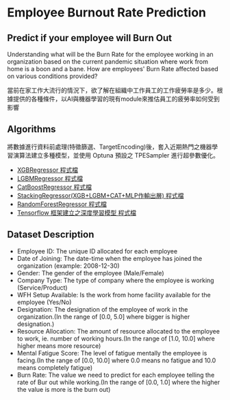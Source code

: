 # Employee Burnout Rate Prediction
## Predict if your employee will Burn Out
Understanding what will be the Burn Rate for the employee working in an organization based on the current pandemic situation where work from home is a boon and a bane. How are employees' Burn Rate affected based on various conditions provided?

當前在家工作大流行的情況下，欲了解在組織中工作員工的工作疲勞率是多少。根據提供的各種條件，以AI與機器學習的現有module來推估員工的疲勞率如何受到影響

## Algorithms
將數據進行資料前處理(特徵篩選、TargetEncoding)後，套入近期熱門之機器學習演算法建立多種模型，並使用 Optuna 預設之 TPESampler 進行超參數優化。
- [XGBRegressor 程式檔](https://github.com/Kev107034011/burnout-rate-prediction/blob/main/BurnoutRate_Prediction_XGBoost.ipynb)
- [LGBMRegressor 程式檔](https://github.com/Kev107034011/burnout-rate-prediction/blob/main/BurnoutRate_Prediction_LightGBM.ipynb)
- [CatBoostRegressor 程式檔](https://github.com/Kev107034011/burnout-rate-prediction/blob/main/BurnoutRate_Prediction_CATBoost.ipynb)
- [StackingRegressor(XGB+LGBM+CAT+MLP作輸出層) 程式檔](https://github.com/Kev107034011/burnout-rate-prediction/blob/main/BurnoutRate_Prediction_Stacking.ipynb)
- [RandomForestRegressor 程式檔](https://github.com/Kev107034011/burnout-rate-prediction/blob/main/BurnoutRate_Prediction_RandomForest.ipynb)
- [Tensorflow 框架建立之深度學習模型 程式檔](https://github.com/Kev107034011/burnout-rate-prediction/blob/main/BurnoutRate_Prediction_DeepLearning.ipynb)

## Dataset Description
- Employee ID: The unique ID allocated for each employee
- Date of Joining: The date-time when the employee has joined the organization (example: 2008-12-30)
- Gender: The gender of the employee (Male/Female)
- Company Type: The type of company where the employee is working (Service/Product)
- WFH Setup Available: Is the work from home facility available for the employee (Yes/No)
- Designation: The designation of the employee of work in the organization.(In the range of [0.0, 5.0] where bigger is higher designation.)
- Resource Allocation: The amount of resource allocated to the employee to work, ie. number of working hours.(In the range of [1.0, 10.0] where higher means more resource)
- Mental Fatigue Score: The level of fatigue mentally the employee is facing.(In the range of [0.0, 10.0] where 0.0 means no fatigue and 10.0 means completely fatigue)
- Burn Rate: The value we need to predict for each employee telling the rate of Bur out while working.(In the range of [0.0, 1.0] where the higher the value is more is the burn out)
